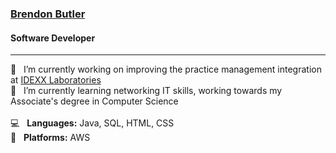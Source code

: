 ### [Brendon Butler](https://www.sparkzz.net/)
#### Software Developer
<hr />

🔭 &nbsp;&nbsp;I’m currently working on improving the practice management integration at [IDEXX Laboratories](https://www.idexx.com/) <br />
🌱 &nbsp;&nbsp;I’m currently learning networking IT skills, working towards my Associate's degree in Computer Science <br />
<br />
:computer: &nbsp;&nbsp;**Languages:** Java, SQL, HTML, CSS<br />
:rocket: &nbsp;&nbsp;**Platforms:** AWS

